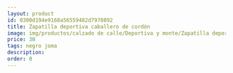 ```yaml
---
layout: product
id: 0300d194e9168a56559482d7970892
title: Zapatilla deportiva caballero de cordón 
image: img/productos/calzado de calle/Deportiva y monte/Zapatilla deportiva caballero de cordón =30 =negro joma.webp
price: 30 
tags: negro joma
description: 
order: 0
---
```

